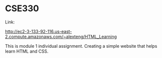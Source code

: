 # CSE330

Link:

http://ec2-3-133-92-116.us-east-2.compute.amazonaws.com/~alexteng/HTML_Learning


This is module 1 individual assignment. Creating a simple website that helps learn HTML and CSS.
